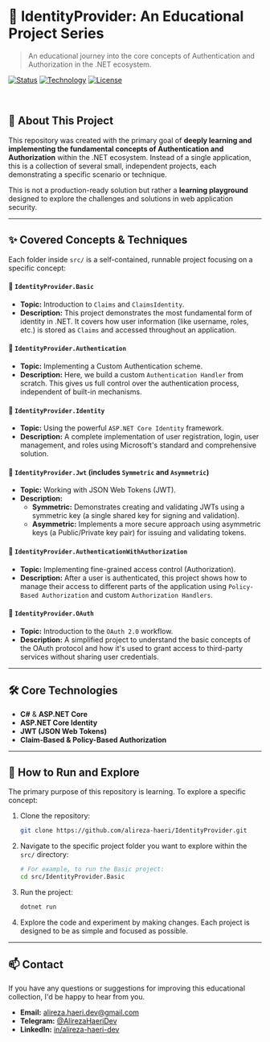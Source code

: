 # 🚀 IdentityProvider: An Educational Project Series

> An educational journey into the core concepts of Authentication and Authorization in the .NET ecosystem.

[![Status](https://img.shields.io/badge/Status-Educational-blue.svg)](https://github.com/alireza-haeri/IdentityProvider)
[![Technology](https://img.shields.io/badge/Tech-C%23%20%7C%20.NET-blueviolet.svg)](https://dotnet.microsoft.com/)
[![License](https://img.shields.io/badge/License-MIT-green.svg)](/LICENSE)

<br>

## 🎯 About This Project

This repository was created with the primary goal of **deeply learning and implementing the fundamental concepts of Authentication and Authorization** within the .NET ecosystem. Instead of a single application, this is a collection of several small, independent projects, each demonstrating a specific scenario or technique.

This is not a production-ready solution but rather a **learning playground** designed to explore the challenges and solutions in web application security.

---

## ✨ Covered Concepts & Techniques

Each folder inside `src/` is a self-contained, runnable project focusing on a specific concept:

#### 📂 `IdentityProvider.Basic`
*   **Topic:** Introduction to `Claims` and `ClaimsIdentity`.
*   **Description:** This project demonstrates the most fundamental form of identity in .NET. It covers how user information (like username, roles, etc.) is stored as `Claims` and accessed throughout an application.

#### 📂 `IdentityProvider.Authentication`
*   **Topic:** Implementing a Custom Authentication scheme.
*   **Description:** Here, we build a custom `Authentication Handler` from scratch. This gives us full control over the authentication process, independent of built-in mechanisms.

#### 📂 `IdentityProvider.Identity`
*   **Topic:** Using the powerful `ASP.NET Core Identity` framework.
*   **Description:** A complete implementation of user registration, login, user management, and roles using Microsoft's standard and comprehensive solution.

#### 📂 `IdentityProvider.Jwt` (includes `Symmetric` and `Asymmetric`)
*   **Topic:** Working with JSON Web Tokens (JWT).
*   **Description:**
    *   **Symmetric:** Demonstrates creating and validating JWTs using a symmetric key (a single shared key for signing and validation).
    *   **Asymmetric:** Implements a more secure approach using asymmetric keys (a Public/Private key pair) for issuing and validating tokens.

#### 📂 `IdentityProvider.AuthenticationWithAuthorization`
*   **Topic:** Implementing fine-grained access control (Authorization).
*   **Description:** After a user is authenticated, this project shows how to manage their access to different parts of the application using `Policy-Based Authorization` and custom `Authorization Handlers`.

#### 📂 `IdentityProvider.OAuth`
*   **Topic:** Introduction to the `OAuth 2.0` workflow.
*   **Description:** A simplified project to understand the basic concepts of the OAuth protocol and how it's used to grant access to third-party services without sharing user credentials.

---

## 🛠️ Core Technologies
*   **C#** & **ASP.NET Core**
*   **ASP.NET Core Identity**
*   **JWT (JSON Web Tokens)**
*   **Claim-Based & Policy-Based Authorization**

---

## 🚀 How to Run and Explore

The primary purpose of this repository is learning. To explore a specific concept:

1.  Clone the repository:
    ```sh
    git clone https://github.com/alireza-haeri/IdentityProvider.git
    ```
2.  Navigate to the specific project folder you want to explore within the `src/` directory:
    ```sh
    # For example, to run the Basic project:
    cd src/IdentityProvider.Basic
    ```
3.  Run the project:
    ```sh
    dotnet run
    ```
4.  Explore the code and experiment by making changes. Each project is designed to be as simple and focused as possible.

---

## 📫 Contact

If you have any questions or suggestions for improving this educational collection, I'd be happy to hear from you.

*   **Email:** alireza.haeri.dev@gmail.com
*   **Telegram:** [@AlirezaHaeriDev](https://t.me/AlirezaHaeriDev)
*   **LinkedIn:** [in/alireza-haeri-dev](https://www.linkedin.com/in/alireza-haeri-dev)
